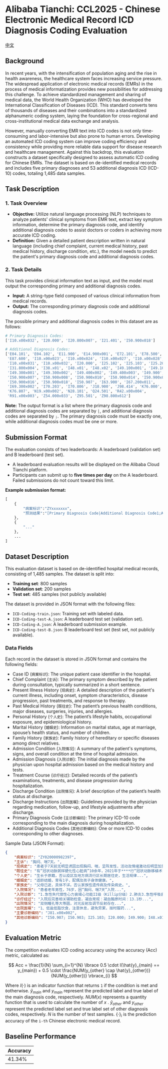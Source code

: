 # Alibaba Tianchi: CCL2025 - Chinese Electronic Medical Record ICD Diagnosis Coding Evaluation

[中文](https://github.com/arnozeng98/icd-prediction/blob/main/README_zh.md)

## Background

In recent years, with the intensification of population aging and the rise in health awareness, the healthcare system faces increasing service pressure. The widespread application of electronic medical records (EMRs) in the process of medical informatization provides new possibilities for addressing this challenge. To achieve standardized management and sharing of medical data, the World Health Organization (WHO) has developed the International Classification of Diseases (ICD). This standard converts tens of thousands of diseases and their combinations into a standardized alphanumeric coding system, laying the foundation for cross-regional and cross-institutional medical data exchange and analysis.

However, manually converting EMR text into ICD codes is not only time-consuming and labor-intensive but also prone to human errors. Developing an automated ICD coding system can improve coding efficiency and consistency while providing more reliable data support for disease research and healthcare management. Against this backdrop, this evaluation constructs a dataset specifically designed to assess automatic ICD coding for Chinese EMRs. The dataset is based on de-identified medical records and includes five primary diagnoses and 53 additional diagnosis ICD (ICD-10) codes, totaling 1,485 data samples.

## Task Description

### 1. Task Overview

- **Objective:** Utilize natural language processing (NLP) techniques to analyze patients' clinical symptoms from EMR text, extract key symptom information, determine the primary diagnosis code, and identify additional diagnosis codes to assist doctors or coders in achieving more accurate ICD coding.
- **Definition:** Given a detailed patient description written in natural language (including chief complaint, current medical history, past medical history, discharge condition, etc.), the model needs to predict the patient's primary diagnosis code and additional diagnosis codes.

### 2. Task Details

This task provides clinical information text as input, and the model must output the corresponding primary and additional diagnosis codes.

- **Input:** A string-type field composed of various clinical information from medical records.
- **Output:** The corresponding primary diagnosis code and additional diagnosis codes.

The possible primary and additional diagnosis codes in this dataset are as follows:

```py
# Primary Diagnosis Codes:
['I10.x00x032', 'I20.000', 'I20.800x007', 'I21.401', 'I50.900x018']

# Additional Diagnosis Codes:
['E04.101', 'E04.102', 'E11.900', 'E14.900x001', 'E72.101', 'E78.500',
 'E87.600', 'I10.x00x023', 'I10.x00x024', 'I10.x00x027', 'I10.x00x028',
 'I10.x00x031', 'I10.x00x032', 'I20.000', 'I25.102', 'I25.103', 'I25.200',
 'I31.800x004', 'I38.x01', 'I48.x01', 'I48.x02', 'I49.100x001', 'I49.100x002',
 'I49.300x001', 'I49.300x002', 'I49.400x002', 'I49.400x003', 'I49.900',
 'I50.900x007', 'I50.900x008', 'I50.900x010', 'I50.900x014', 'I50.900x015',
 'I50.900x016', 'I50.900x018', 'I50.907', 'I63.900', 'I67.200x011',
 'I69.300x002', 'I70.203', 'I70.806', 'J18.900', 'J98.414', 'K76.000',
 'K76.807', 'N19.x00x002', 'N28.101', 'Q24.501', 'R42.x00x004',
 'R91.x00x003', 'Z54.000x033', 'Z95.501', 'Z98.800x612']
```

**Note:** The output format is a list where the primary diagnosis code and additional diagnosis codes are separated by `|`, and additional diagnosis codes are separated by `;`. The primary diagnosis code must be exactly one, while additional diagnosis codes must be one or more.

## Submission Format

The evaluation consists of two leaderboards: A leaderboard (validation set) and B leaderboard (test set).

- A leaderboard evaluation results will be displayed on the Alibaba Cloud Tianchi platform.
- Participants can submit up to **five times per day** on the A leaderboard. Failed submissions do not count toward this limit.

**Example submission format:**

```py
[
    {
        "病案标识":"ZYxxxxxxx", 
        "预测结果":"[Primary Diagnosis Code|Additional Diagnosis Code1;Additional Diagnosis Code2;...]"
    }, 
    {
        "..."
    },
    ...
]
```

## Dataset Description

This evaluation dataset is based on de-identified hospital medical records, consisting of 1,485 samples. The dataset is split into:

- **Training set**: 800 samples
- **Validation set**: 200 samples
- **Test set**: 485 samples (not publicly available)

The dataset is provided in JSON format with the following files:

- `ICD-Coding-train.json`: Training set with labeled data.
- `ICD-Coding-test-A.json`: A leaderboard test set (validation set).
- `ICD-Coding-A.json`: A leaderboard submission example.
- `ICD-Coding-test-B.json`: B leaderboard test set (test set, not publicly available).

### Data Fields

Each record in the dataset is stored in JSON format and contains the following fields:

- Case ID (`病案标识`): The unique patient case identifier in the hospital.
- Chief Complaint (`主诉`): The primary symptom described by the patient during consultation, typically summarized in a short sentence.
- Present Illness History (`现病史`): A detailed description of the patient's current illness, including onset, symptom characteristics, disease progression, past treatments, and response to therapy.
- Past Medical History (`既往史`): The patient’s previous health conditions, major diseases, surgeries, injuries, and allergies.
- Personal History (`个人史`): The patient’s lifestyle habits, occupational exposure, and epidemiological history.
- Marital History (`婚姻史`): Information on marital status, age at marriage, spouse’s health status, and number of children.
- Family History (`家族史`): Family history of hereditary or specific diseases among direct relatives.
- Admission Condition (`入院情况`): A summary of the patient's symptoms, signs, and overall condition at the time of hospital admission.
- Admission Diagnosis (`入院诊断`): The initial diagnosis made by the physician upon hospital admission based on the medical history and tests.
- Treatment Course (`诊疗经过`): Detailed records of the patient’s examinations, treatments, and disease progression during hospitalization.
- Discharge Condition (`出院情况`): A brief description of the patient’s health status at discharge.
- Discharge Instructions (`出院医嘱`): Guidelines provided by the physician regarding medication, follow-up, and lifestyle adjustments after discharge.
- Primary Diagnosis Code (`主诊断编码`): The primary ICD-10 code corresponding to the main diagnosis during hospitalization.
- Additional Diagnosis Codes (`其他诊断编码`): One or more ICD-10 codes corresponding to other diagnoses.

Sample Data (JSON Format):

```json
{
    "病案标识": "ZY020000982397",
    "主诉": "胸闷、喘7天。",
    "现病史": "患者于7天前无明显诱因出现胸闷、喘，呈阵发性，活动及情绪激动后明显加重，不能从事日常活动...",
    "既往史": "有“冠状动脉粥样硬化性心脏病”10余年，2021年于****行“冠状动脉移植术”（具体不详）",
    "个人史": "生长于原籍，否认疫区及地方病流行区长期居住史，生活规律...",
    "婚姻史": "适龄结婚，育有1子，配偶及孩子身体健康。",
    "家族史": "父母已逝，具体不详。否认家族性遗传病及传染病史。",
    "入院情况": "患者老年男性，76岁，因“胸闷、喘7天”入院...",
    "入院诊断": "1.急性失代偿性心力衰竭心功能II级（Killip分级）2.肺炎3.急性呼吸衰竭（I型）",
    "诊疗经过": "入院后完善相关辅助检查，凝血常规：凝血酶原时间：13.1秒...",
    "出院情况": "双侧瞳孔等大等圆，对光反射及调节反射存在...",
    "出院医嘱": "1、低盐低脂饮食，注意休息，避免劳累，按时服药...",
    "主要诊断编码": "J81.x00x002",
    "其他诊断编码": "I50.907; I50.903; I25.103; I20.000; I49.900; I48.x01;E11.900"
}
```

## Evaluation Metric

The competition evaluates ICD coding accuracy using the accuracy (Acc) metric, calculated as:

$$
Acc = \frac{1}{N} \sum_{i=1}^{N} \lbrace 0.5 \cdot I(\hat{y}_{main} == y_{main}) + 0.5 \cdot \frac{NUM(y_{other} \cap \hat{y}_{other})}{NUM(y_{other})} \rbrace_{i}
$$

Where $I(\cdot)$ is an indicator function that returns `1` if the condition is met and `0`otherwise. $\hat{y}_{main}$ and $y_{main}$ represent the predicted label and true label of the main diagnosis code, respectively. $NUM(x)$ represents a quantity function that is used to calculate the number of $x$ . $\hat{y}_{other}$ and $y_{other}$ represent the predicted label set and true label set of other diagnosis codes, respectively. $N$ is the number of test samples. $\lbrace \cdot \rbrace_i$ is the prediction accuracy of the `i-th` Chinese electronic medical record.

## Baseline Performance

| Accuracy |
|----------|
|  41.34%  |
